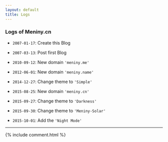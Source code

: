 ```yaml
---
layout: default
title: Logs
---
```

### Logs of Meniny.cn

* `2007-01-17`: Create this Blog

* `2007-03-13`: Post first Blog

* `2010-09-12`: New domain `'meniny.me'`

* `2012-06-01`: New domain `'meniny.name'`

* `2014-12-27`: Change theme to `'Simple'`

* `2015-08-25`: New domain `'meniny.cn'`

* `2015-09-27`: Change theme to `'Darkness'`

* `2015-09-30`: Change theme to `'Meniny-Solar'`

* `2015-10-01`: Add the `'Night Mode'`


<hr>

{% include comment.html %} 



